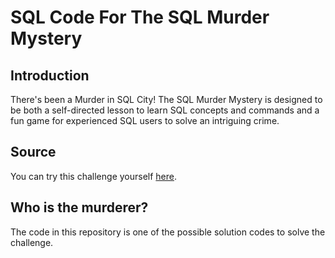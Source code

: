 # SQL Code For The SQL Murder Mystery

## Introduction
There's been a Murder in SQL City! The SQL Murder Mystery is designed to be both a self-directed lesson to learn SQL concepts and commands and a fun game for experienced SQL users to solve an intriguing crime.

## Source
You can try this challenge yourself [here](https://mystery.knightlab.com/).

## Who is the murderer?
The code in this repository is one of the possible solution codes to solve the challenge.
